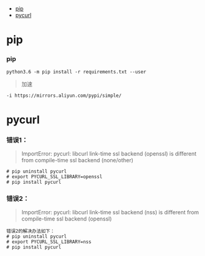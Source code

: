 # 

* [pip](#pip)
* [pycurl](#pycurl)

# pip
### pip
```
python3.6 -m pip install -r requirements.txt --user
```
> 加速
```
-i https://mirrors.aliyun.com/pypi/simple/ 
```

# pycurl
### 错误1：
> ImportError: pycurl: libcurl link-time ssl backend (openssl) is different from compile-time ssl backend (none/other)
```
# pip uninstall pycurl
# export PYCURL_SSL_LIBRARY=openssl
# pip install pycurl
```

### 错误2：
> ImportError: pycurl: libcurl link-time ssl backend (nss) is different from compile-time ssl backend (openssl)
```
错误2的解决办法如下：
# pip uninstall pycurl
# export PYCURL_SSL_LIBRARY=nss
# pip install pycurl
```
